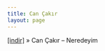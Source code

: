```yaml
---
title: Can Çakır
layout: page
---
```


<a href="https://cloud.mail.ru/public/96f5b1944029/Can%20%C3%87ak%C4%B1r%20-%20Neredeyim" target="_blank">[indir]</a>  »  Can Çakır &#8211; Neredeyim